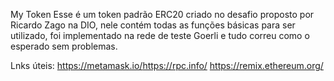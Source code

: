 My Token 
Esse é um token padrão ERC20 criado no desafio proposto por Ricardo Zago na DIO, nele contém todas as funções básicas para ser utilizado, foi implementado na rede de teste Goerli e tudo correu como o esperado sem problemas.

Lnks úteis:
https://metamask.io/​
https://rpc.info/
https://remix.ethereum.org/
